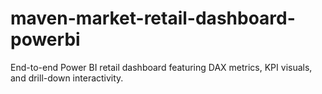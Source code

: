 # maven-market-retail-dashboard-powerbi
End-to-end Power BI retail dashboard featuring DAX metrics, KPI visuals, and drill-down interactivity.
